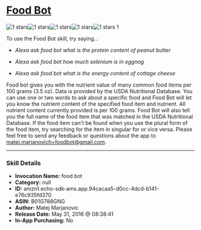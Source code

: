 # [Food Bot](http://alexa.amazon.com/#skills/amzn1.echo-sdk-ams.app.94cacaa5-d0cc-4dcd-b141-e76c935fd370)
![1 stars](../../images/ic_star_black_18dp_1x.png)![1 stars](../../images/ic_star_border_black_18dp_1x.png)![1 stars](../../images/ic_star_border_black_18dp_1x.png)![1 stars](../../images/ic_star_border_black_18dp_1x.png)![1 stars](../../images/ic_star_border_black_18dp_1x.png) 1

To use the Food Bot skill, try saying...

* *Alexa ask food bot what is the protein content of peanut butter*

* *Alexa ask food bot how much selenium is in eggnog*

* *Alexa ask food bot what is the energy content of cottage cheese*

Food bot gives you with the nutrient value of many common food items per 100 grams (3.5 oz). Data is provided by the USDA Nutritional Database. You can use one or two words to ask about a specific food and Food Bot will let you know the nutrient content of the specified food item and nutrient. All nutrient content currently provided is per 100 grams. Food Bot will also tell you the full name of the food item that was matched in the USDA Nutritional Database. If the food item can't be found when you use the plural form of the food item, try searching for the item in singular for or vice versa. Please feel free to send any feedback or questions about the app to matej.marjanovich+foodbot@gmail.com.

***

### Skill Details

* **Invocation Name:** food bot
* **Category:** null
* **ID:** amzn1.echo-sdk-ams.app.94cacaa5-d0cc-4dcd-b141-e76c935fd370
* **ASIN:** B01G788GNG
* **Author:** Matej Marjanovic
* **Release Date:** May 31, 2016 @ 08:38:41
* **In-App Purchasing:** No
